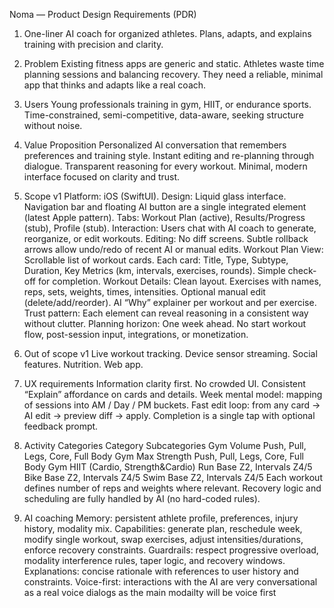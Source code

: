 Noma — Product Design Requirements (PDR)

1. One-liner
   AI coach for organized athletes. Plans, adapts, and explains training with precision and clarity.

2. Problem
   Existing fitness apps are generic and static. Athletes waste time planning sessions and balancing recovery. They need a reliable, minimal app that thinks and adapts like a real coach.

3. Users
   Young professionals training in gym, HIIT, or endurance sports. Time-constrained, semi-competitive, data-aware, seeking structure without noise.

4. Value Proposition
   Personalized AI conversation that remembers preferences and training style.
   Instant editing and re-planning through dialogue.
   Transparent reasoning for every workout.
   Minimal, modern interface focused on clarity and trust.

5. Scope v1
   Platform: iOS (SwiftUI).
   Design: Liquid glass interface. Navigation bar and floating AI button are a single integrated element (latest Apple pattern).
   Tabs: Workout Plan (active), Results/Progress (stub), Profile (stub).
   Interaction: Users chat with AI coach to generate, reorganize, or edit workouts.
   Editing: No diff screens. Subtle rollback arrows allow undo/redo of recent AI or manual edits.
   Workout Plan View:
   Scrollable list of workout cards.
   Each card: Title, Type, Subtype, Duration, Key Metrics (km, intervals, exercises, rounds).
   Simple check-off for completion.
   Workout Details:
   Clean layout.
   Exercises with names, reps, sets, weights, times, intensities.
   Optional manual edit (delete/add/reorder).
   AI “Why” explainer per workout and per exercise.
   Trust pattern: Each element can reveal reasoning in a consistent way without clutter.
   Planning horizon: One week ahead.
   No start workout flow, post-session input, integrations, or monetization.

6. Out of scope v1
   Live workout tracking.
   Device sensor streaming.
   Social features.
   Nutrition.
   Web app.

7. UX requirements
   Information clarity first. No crowded UI.
   Consistent “Explain” affordance on cards and details.
   Week mental model: mapping of sessions into AM / Day / PM buckets.
   Fast edit loop: from any card → AI edit → preview diff → apply.
   Completion is a single tap with optional feedback prompt.

8. Activity Categories
   Category Subcategories
   Gym Volume Push, Pull, Legs, Core, Full Body
   Gym Max Strength Push, Pull, Legs, Core, Full Body
   Gym HIIT (Cardio, Strength&Cardio)
   Run Base Z2, Intervals Z4/5
   Bike Base Z2, Intervals Z4/5
   Swim Base Z2, Intervals Z4/5
   Each workout defines number of reps and weights where relevant.
   Recovery logic and scheduling are fully handled by AI (no hard-coded rules).

9. AI coaching
   Memory: persistent athlete profile, preferences, injury history, modality mix.
   Capabilities: generate plan, reschedule week, modify single workout, swap exercises, adjust intensities/durations, enforce recovery constraints.
   Guardrails: respect progressive overload, modality interference rules, taper logic, and recovery windows.
   Explanations: concise rationale with references to user history and constraints.
   Voice-first: interactions with the AI are very conversational as a real voice dialogs as the main modailty will be voice first
